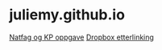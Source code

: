 # juliemy.github.io

[Natfag og KP oppgave](https://juliemy.github.io/natfag_lifecoach/)
[Dropbox etterlinking](https://juliemy.github.io/dropbox_/)
